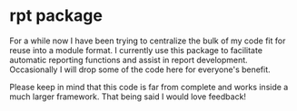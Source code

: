 rpt package
==========

For a while now I have been trying to centralize the bulk of my code fit for reuse into a module format. I currently use this package to facilitate automatic reporting functions and assist in report development. Occasionally I will drop some of the code here for everyone's benefit.

Please keep in mind that this code is far from complete and works inside a much larger framework. That being said I would love feedback!
